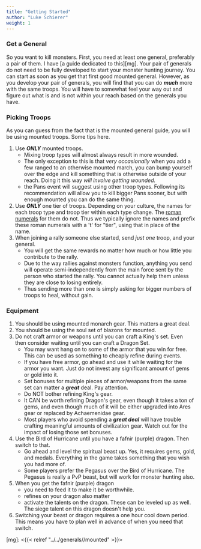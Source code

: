 ```yaml
---
title: "Getting Started"
author: "Luke Schierer"
weight: 1
---
```


### Get a General

So you want to kill monsters.  First, you need at least one general, preferably
a pair of them.  I have [a guide dedicated to this][mg].  Your pair of generals
do not need to be fully developed to start your monster hunting journey.  You
can start as soon as you get that first good mounted general.  However, as you
develop your pair of generals, you will find that you can do **_much_** more
with the same troops.  You will have to somewhat feel your way out and figure
out what is and is not within your reach based on the generals you have.

### Picking Troops 

As you can guess from the fact that is the mounted general guide, you will be
using mounted troops.  Some tips here.

1. Use _**ONLY**_ mounted troops.  
   * Mixing troop types will almost always result in more wounded.
   * The only exception to this is that _very occasionally_ when you add a few
	 ranged to an otherwise mounted march, you can bump yourself over the edge
	 and kill something that is otherwise outside of your reach.  Doing it this
	 way *will involve getting wounded.*
   * the Pans event will suggest using other troop types.  Following its
     recommendation will allow you to kill bigger Pans sooner, but with enough
     mounted you can do the same thing.
1. Use _**ONLY**_ one tier of troops.  Depending on your culture, the names for
   each troop type and troop tier within each type change.  The [roman numerals][]
   for them do not.  Thus we typically ignore the names and prefix these roman
   numerals with a 't' for "tier", using that in place of the name. 
1. When joining a rally someone else started, send *just one* troop, and your general.
   * You will get the same rewards no matter how much or how little you contribute to the rally.
   * Due to the way rallies against monsters function, anything you send will
	 operate semi-independently from the main force sent by the person who
	 started the rally.  You cannot actually help them unless they are close to
	 losing entirely. 
   * Thus sending more than one is simply asking for bigger numbers of troops
     to heal, without gain.
	
### Equipment

1. You should be using mounted monarch gear.  This matters a great deal. 
1. You should be using the soul set of blazons for mounted. 
1. Do not craft armor or weapons until you can craft a King's set. Even then
   consider waiting until you can craft a Dragon Set. 
   * You may want hang on to some of the armor that you win for free.  This can be used as something to cheaply refine during events.
   * If you have free armor, go ahead and use it while waiting for the armor
     you want. Just do not invest any significant amount of gems or gold into
     it.
   * Set bonuses for multiple pieces of armor/weapons from the same set can
     matter a _**great**_ deal.  Pay attention.
   * Do NOT bother refining King's gear.  
   * It CAN be worth refining Dragon's gear, even though it takes a ton of
     gems, and even though much of it will be either upgraded into Ares gear or
     replaced by Achaemenidae gear. 
   * Most players who avoid spending a _**great deal**_ will have trouble
     crafting meaningful amounts of civilization gear.  Watch out for the
     impact of losing those set bonuses. 
1. Use the Bird of Hurricane until you have a fafnir (purple) dragon.  Then switch to that. 
   * Go ahead and level the spiritual beast up.  Yes, it requires gems, gold,
     and medals.  Everything in the game takes something that you wish you had
     more of.
   * Some players prefer the Pegasus over the Bird of Hurricane.  The Pegasus
     is really a PvP beast, but will work for monster hunting also.
1. When you get the fafnir (purple) dragon 
   * you need to feed it to make it be worthwhile. 
   * refines on your dragon also matter
   * activate the talents on the dragon.  These can be leveled up as well.  The
     siege talent on this dragon doesn't help you.
1. Switching your beast or dragon requires a one hour cool down period.  This
   means you have to plan well in advance of when you need that switch. 


[roman numerals]: <https://wikipedia.org/wiki/Roman_numerals>

[mg]: <{{< relref "../../generals//mounted" >}}>
